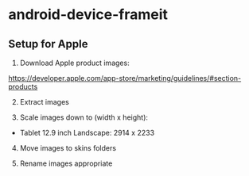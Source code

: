 # android-device-frameit

## Setup for Apple

1. Download Apple product images:

https://developer.apple.com/app-store/marketing/guidelines/#section-products

2. Extract images

3. Scale images down to (width x height):
   
- Tablet 12.9 inch Landscape: 2914 x 2233

4. Move images to skins folders

5. Rename images appropriate
